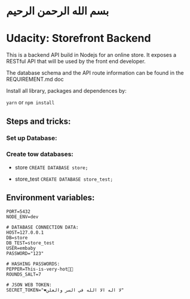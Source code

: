 # بسم الله الرحمن الرحيم

# Udacity: Storefront Backend

This is a backend API build in Nodejs for an online store. It exposes a RESTful API that will be used by the front end developer.

The database schema and the API route information can be found in the REQUIREMENT.md doc

Install all library, packages and dependences by:

`yarn` or `npm install`


## Steps and tricks:

### Set up Database:
### Create tow databases:
- store `CREATE DATABASE store;`

- store_test `CREATE DATABASE store_test;`

## Environment variables:

```
PORT=5432
NODE_ENV=dev

# DATABASE CONNECTION DATA:
HOST=127.0.0.1
DB=store
DB_TEST=store_test
USER=embaby
PASSWORD="123"

# HASHING PASSWORDS:
PEPPER=This-is-very-hot🍕🙂
ROUNDS_SALT=7

# JSON WEB TOKEN:
SECRET_TOKEN="❤️لا اله الا الله في السر والعلن"
```
